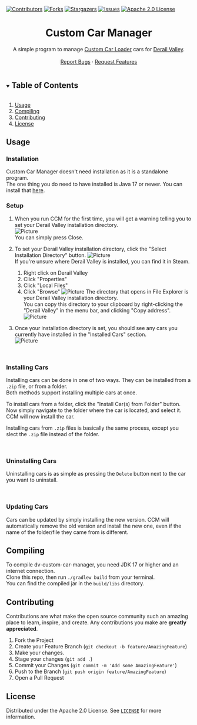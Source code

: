 [![Contributors][contributors-shield]][contributors-url]
[![Forks][forks-shield]][forks-url]
[![Stargazers][stars-shield]][stars-url]
[![Issues][issues-shield]][issues-url]
[![Apache 2.0 License][license-shield]][license-url]



<h1 align="center">Custom Car Manager</h1>
<p align="center">
  A simple program to manage <a href="https://www.nexusmods.com/derailvalley/mods/324">Custom Car Loader</a> cars for <a href="https://store.steampowered.com/app/588030">Derail Valley</a>.
  <br />
  <br />
  <a href="https://github.com/Insprill/dv-custom-car-manager/issues">Report Bugs</a>
  ·
  <a href="https://github.com/Insprill/dv-custom-car-manager/issues">Request Features</a>
</p>



<!-- TABLE OF CONTENTS -->
<details open="open">
  <summary><h2 style="display: inline-block">Table of Contents</h2></summary>
  <ol>
    <li><a href="#usage">Usage</a></li>
    <li><a href="#compiling">Compiling</a></li>
    <li><a href="#contributing">Contributing</a></li>
    <li><a href="#license">License</a></li>
  </ol>
</details>




<!-- USAGE -->

## Usage

### Installation

Custom Car Manager doesn't need installation as it is a standalone program.  
The one thing you do need to have installed is Java 17 or newer. You can install that [here](https://download.oracle.com/java/17/archive/jdk-17.0.3.1_windows-x64_bin.exe).  

### Setup

1. 
    When you run CCM for the first time, you will get a warning telling you to set your Derail Valley installation directory.  
    ![Picture](https://imgur.com/DKTAK0D.png)  
    You can simply press Close.


2. 
    To set your Derail Valley installation directory, click the "Select Installation Directory" button.
    ![Picture](https://imgur.com/FaijhWX.png)  
    If you're unsure where Derail Valley is installed, you can find it in Steam.
      1. Right click on Derail Valley
      2. Click "Properties"
      3. Click "Local Files"
      4. Click "Browse"
      ![Picture](https://imgur.com/CU0hGE6.png)
      The directory that opens in File Explorer is your Derail Valley installation directory.  
      You can copy this directory to your clipboard by right-clicking the "Derail Valley" in the menu bar, and clicking "Copy address".  
      ![Picture](https://imgur.com/ARKVDEZ.png)  


3. 
    Once your installation directory is set, you should see any cars you currently have installed in the "Installed Cars" section.  
    ![Picture](https://imgur.com/ojvuHPx.png)

<br>

### Installing Cars

Installing cars can be done in one of two ways. They can be installed from a `.zip` file, or from a folder.  
Both methods support installing multiple cars at once.

To install cars from a folder, click the "Install Car(s) from Folder" button.  
Now simply navigate to the folder where the car is located, and select it. CCM will now install the car.

Installing cars from `.zip` files is basically the same process, except you slect the `.zip` file instead of the folder.

<br>

### Uninstalling Cars

Uninstalling cars is as simple as pressing the `Delete` button next to the car you want to uninstall.

<br>

### Updating Cars

Cars can be updated by simply installing the new version. CCM will automatically remove the old version and install the new one, even if the name of the folder/file they came from is different.




<!-- Compiling -->

## Compiling

To compile dv-custom-car-manager, you need JDK 17 or higher and an internet connection.  
Clone this repo, then run `./gradlew build` from your terminal.  
You can find the compiled jar in the `build/libs` directory.




<!-- CONTRIBUTING -->

## Contributing

Contributions are what make the open source community such an amazing place to learn, inspire, and create. Any
contributions you make are **greatly appreciated**.

1. Fork the Project
2. Create your Feature Branch (`git checkout -b feature/AmazingFeature`)
3. Make your changes.
4. Stage your changes (`git add .`)
5. Commit your Changes (`git commit -m 'Add some AmazingFeature'`)
6. Push to the Branch (`git push origin feature/AmazingFeature`)
7. Open a Pull Request




<!-- LICENSE -->

## License

Distributed under the Apache 2.0 License. See [`LICENSE`][license-url] for more information.




<!-- MARKDOWN LINKS & IMAGES -->
<!-- https://www.markdownguide.org/basic-syntax/#reference-style-links -->

[contributors-shield]: https://img.shields.io/github/contributors/Insprill/dv-custom-car-manager.svg?style=for-the-badge
[contributors-url]: https://github.com/Insprill/dv-custom-car-manager/graphs/contributors
[forks-shield]: https://img.shields.io/github/forks/Insprill/dv-custom-car-manager.svg?style=for-the-badge
[forks-url]: https://github.com/Insprill/dv-custom-car-manager/network/members
[stars-shield]: https://img.shields.io/github/stars/Insprill/dv-custom-car-manager.svg?style=for-the-badge
[stars-url]: https://github.com/Insprill/dv-custom-car-manager/stargazers
[issues-shield]: https://img.shields.io/github/issues/Insprill/dv-custom-car-manager.svg?style=for-the-badge
[issues-url]: https://github.com/Insprill/dv-custom-car-manager/issues
[license-shield]: https://img.shields.io/github/license/Insprill/dv-custom-car-manager.svg?style=for-the-badge
[license-url]: https://github.com/Insprill/dv-custom-car-manager/blob/master/LICENSE
[maven-central-shield]: https://img.shields.io/maven-central/v/net.insprill/dv-custom-car-manager
[maven-central-url]: https://mvnrepository.com/artifact/net.insprill/dv-custom-car-manager
